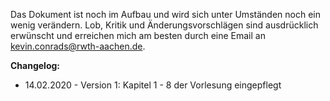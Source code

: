Das Dokument ist noch im Aufbau und wird sich unter Umständen noch ein wenig verändern. Lob, Kritik und Änderungsvorschlägen sind ausdrücklich erwünscht und erreichen mich am besten durch eine Email an [kevin.conrads@rwth-aachen.de](mailto:kevin.conrads@rwth-aachen.de).

**Changelog:** 
* 14.02.2020 - Version 1: Kapitel 1 - 8 der Vorlesung eingepflegt